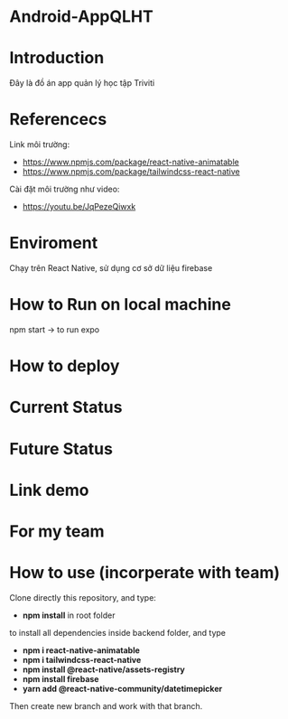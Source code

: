 # Android-AppQLHT

# Introduction

Đây là đồ án app quản lý học tập Triviti

# Referencecs

Link môi trường:

- https://www.npmjs.com/package/react-native-animatable
- https://www.npmjs.com/package/tailwindcss-react-native

Cài đặt môi trường như video:
- https://youtu.be/JqPezeQiwxk

# Enviroment

Chạy trên React Native, sử dụng cơ sở dữ liệu firebase

# How to Run on local machine

npm start -> to run expo

# How to deploy

# Current Status

# Future Status

# Link demo

# For my team

# How to use (incorperate with team)

Clone directly this repository, and type:

- **npm install** in root folder

to install all dependencies inside backend folder, and type

- **npm i react-native-animatable**
- **npm i tailwindcss-react-native**
- **npm install @react-native/assets-registry**
- **npm install firebase**
- **yarn add @react-native-community/datetimepicker**

Then create new branch and work with that branch.
